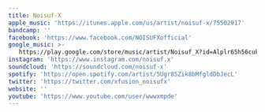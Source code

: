 ```yaml
---
title: Noisuf-X
apple_music: 'https://itunes.apple.com/us/artist/noisuf-x/75502917'
bandcamp: ''
facebook: 'https://www.facebook.com/NOISUFXofficial'
google_music: >-
   https://play.google.com/store/music/artist/Noisuf_X?id=Alplr65h56cukjizwfjoywlqqby
instagram: 'https://www.instagram.com/noisuf.x'
soundcloud: 'https://soundcloud.com/noisuf-x'
spotify: 'https://open.spotify.com/artist/5Ugr8SZik8bMfgldDbJecL'
twitter: 'https://twitter.com/xfusion_noisufx'
website: ''
youtube: 'https://www.youtube.com/user/wwwxmpde'
---
```

